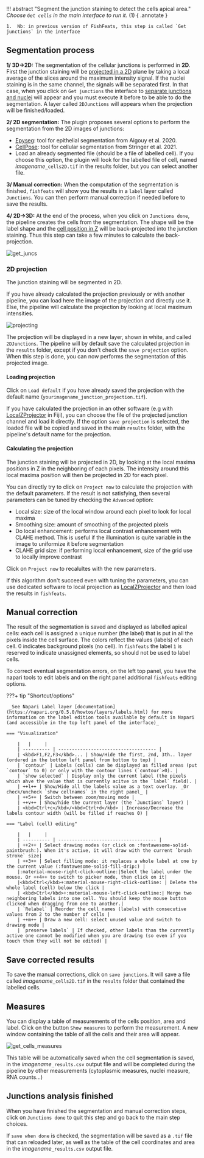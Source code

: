 !!! abstract "Segment the junction staining to detect the cells apical area."
    _Choose `Get cells` in the main interface to run it._ (1)
    { .annotate }

    1.  Nb: in previous version of FishFeats, this step is called `Get junctions` in the interface


## Segmentation process

**1/ 3D->2D:** The segmentation of the cellular junctions is performed in **2D**. First the junction staining will be [projected in a 2D](#2d-projection) plane by taking a local average of the slices around the maximum intensity signal. If the nuclei staining is in the same channel, the signals will be separated first. In that case, when you click on `Get junctions` the interface to [separate junctions and nuclei](Separate-junctions-and-nuclei.md) will appear and you must execute it before to be able to do the segmentation. A layer called `2DJunctions` will appears when the projection will be finished/loaded.

**2/ 2D segmentation:** The plugin proposes several options to perform the segmentation from the 2D images of junctions:

* [Epyseg](https://github.com/baigouy/EPySeg): tool for epithelial segmentation from Aigouy et al. 2020.
* [CellPose](https://www.cellpose.org/): tool for cellular segmentation from Stringer et al. 2021.
* Load an already segmented file (should be a file of labelled cell). If you choose this option, the plugin will look for the labelled file of cell, named _imagename_`_cells2D.tif` in the results folder, but you can select another file.

**3/ Manual correction:** When the computation of the segmentation is finished, `fishfeats` will show you the results in a `label` layer called `Junctions`. You can then perform manual correction if needed before to save the results.

**4/ 2D->3D:** At the end of the process, when you click on `Junctions done`, the pipeline creates the cells from the segmentation. The shape will be the label shape and the [cell position in Z](3d-cell-positions.md) will be back-projected into the junction staining. Thus this step can take a few minutes to calculate the back-projection. 

![get_juncs](imgs/get_juncs.png)

### 2D projection 

The junction staining will be segmented in 2D. 

If you have already calculated the projection previously or with another pipeline, you can load here the image of the projection and directly use it. Else, the pipeline will calculate the projection by looking at local maximum intensities.

![projecting](imgs/projection.png)

The projection will be displayed in a new layer, shown in white, and called `2DJunctions`.
The pipeline will by default save the calculated projection in the `results` folder, except if you don't check the `save projection` option. When this step is done, you can now performs the segmentation of this projected image.

#### Loading projection

Click on `Load default` if you have already saved the projection with the default name (`yourimagename_junction_projection.tif`).

If you have calculated the projection in an other software (e.g with [LocalZProjector](https://gitlab.pasteur.fr/iah-public/localzprojector) in Fiji), you can choose the file of the projected junction channel and load it directly. 
If the option `save projection` is selected, the loaded file will be copied and saved in the main `results` folder, with the pipeline's default name for the projection.

#### Calculating the projection

The junction staining will be projected in 2D, by looking at the local maxima positions in Z in the neighboring of each pixels.
The intensity around this local maxima position will then be projected in 2D for each pixel.

You can directly try to click on `Project now` to calculate the projection with the default parameters.
If the result is not satisfying, then several parameters can be tuned by checking the `Advanced` option:
* Local size: size of the local window around each pixel to look for local maxima
* Smoothing size: amount of smoothing of the projected pixels
* Do local enhancement: performs local contrast enhancement with CLAHE method. This is useful if the illumination is quite variable in the image to uniformize it before segmentation
* CLAHE grid size: if performing local enhancement, size of the grid use to locally improve contrast

Click on `Project now` to recalultes with the new parameters.

If this algorithm don't succeed even with tuning the parameters, you can use dedicated software to local projection as [LocalZProjector](https://gitlab.pasteur.fr/iah-public/localzprojector) and then load the results in `fishfeats`.


## Manual correction

The result of the segmentation is saved and displayed as labelled apical cells: each cell is assigned a unique number (the label) that is put in all the pixels inside the cell surface. The colors reflect the values (labels) of each cell. 0 indicates background pixels (no cell). In `fishfeats` the label `1` is reserved to indicate unassigned elements, so should not be used to label cells.

To correct eventual segmentation errors, on the left top panel, you have the napari tools to edit labels and on the right panel additional `fishfeats` editing options.

???+ tip "Shortcut/options"
    
     _See Napari Label layer [documentation](https://napari.org/0.5.0/howtos/layers/labels.html) for more information on the label edition tools available by default in Napari (and accessible in the top left panel of the interface)_

	=== "Visualization"
	
		|   |     |	
		| ---------- | ------------------------------------ |
		| <kbd>F1,F2,F3</kbd>... | Show/Hide the first, 2nd, 3th.. layer (ordered in the bottom left panel from bottom to top) |
		| `contour` | Labels (cells) can be displayed as filled areas (put `contour` to 0) or only with the contour lines (`contour`>0). |
		| `show selected` | Display only the current label (the pixels which ahve the value that is currently acitve in the `label` field). |
		| ++l++ | Show/Hide all the labels value as a text overlay. _Or check/uncheck `show cellnames` in the right panel_ |
		| ++5++ | Switch between zoom/moving mode |
		| ++v++ | Show/hide the current layer (the `Junctions` layer) |
		| <kbd>Ctrl+c</kbd>/<kbd>Ctrl+d</kbd> | Increase/Decrease the labels contour width (will be filled if reaches 0) |

	=== "Label (cell) editing"

		|   |     |	
		| ---------- | ------------------------------------ |
		| ++2++ | Select drawing modes (or click on :fontawesome-solid-paintbrush:). When it's active, it will draw with the current `brush stroke` size|
		| ++3++ | Select filling mode: it replaces a whole label at one by the current value (:fontawesome-solid-fill-drip:) |
		|:material-mouse-right-click-outline:|Select the label under the mouse. Or ++4++ to switch to picker mode, then click on it|
		|<kbd>Ctrl</kbd>+:material-mouse-right-click-outline: | Delete the whole label (cell) below the click |
		| <kbd>Ctrl</kbd>+:material-mouse-left-click-outline:| Merge two neighboring labels into one cell. You should keep the mouse button clicked when dragging from one to another.|
		| `Relabel` | Reorder the cell names (labels) with consecutive values from 2 to the number of cells |
		| ++m++ | Draw a new cell: select unused value and switch to drawing mode |
		| `preserve labels` | If checked, other labels than the currently active one cannot be modified when you are drawing (so even if you touch them they will not be edited) |


## Save corrected results

To save the manual corrections, click on `save junctions`. It will save a file called _imagename_`_cells2D.tif` in the `results` folder that contained the labelled cells.

## Measures
You can display a table of measurements of the cells position, area and label. Click on the button `Show measures` to perform the measurement. A new window containing the table of all the cells and their area will appear.

![get_cells_measures](imgs/measurecells.png)

This table will be automatically saved when the cell segmentation is saved, in the _imagename_`_results.csv` output file and will be completed during the pipeline by other measurements (cytoplasmic measures, nuclei measure, RNA counts...)

## Junctions analysis finished

When you have finished the segmentation and manual correction steps, click on `Junctions done` to quit this step and go back to the main step choices.

If `save when done` is checked, the segmentation will be saved as a `.tif` file that can reloaded later, as well as the table of the cell coordinates and area in the _imagename_`_results.csv` output file.
